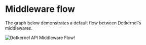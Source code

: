 # Middleware flow

The graph below demonstrates a default flow between Dotkernel's middlewares.

![Dotkernel API Middleware Flow!](https://docs.dotkernel.org/img/api/v4/dotkernel-middleware-flow.png)
